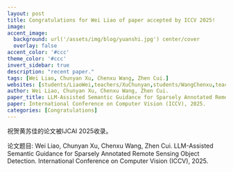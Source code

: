 ```yaml
---
layout: post
title: Congratulations for Wei Liao of paper accepted by ICCV 2025!
image:
accent_image:
  background: url('/assets/img/blog/yuanshi.jpg') center/cover
  overlay: false
accent_color: '#ccc'
theme_color: '#ccc'
invert_sidebar: true
description: "recent paper."
tags: [Wei Liao, Chunyan Xu, Chenxu Wang, Zhen Cui.]
websites: [students/LiaoWei,teachers/XuChunyan,students/WangChenxu,teachers/CuiZhen]
author: Wei Liao, Chunyan Xu, Chenxu Wang, Zhen Cui.
paper_title: LLM-Assisted Semantic Guidance for Sparsely Annotated Remote Sensing Object Detection.
paper: International Conference on Computer Vision (ICCV), 2025.
categories: [Congratulations]
---
```


祝贺黄苏佳的论文被IJCAI 2025收录。

论文题目: Wei Liao, Chunyan Xu, Chenxu Wang, Zhen Cui. LLM-Assisted Semantic Guidance for Sparsely Annotated Remote Sensing Object Detection. International Conference on Computer Vision (ICCV), 2025.
